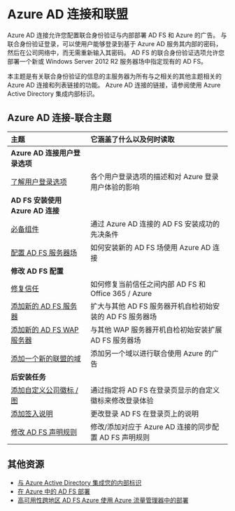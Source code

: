 <properties
    pageTitle="Azure AD 连接和联盟 |Microsoft Azure"
    description="此页是使用 Azure AD 连接的 AD FS 操作有关的所有文档的集中位置"
    services="active-directory"
    documentationCenter=""
    authors="anandyadavmsft"
    manager="femila"
    editor=""/>

<tags
    ms.service="active-directory"
    ms.workload="identity"
    ms.tgt_pltfrm="na"
    ms.devlang="na"
    ms.topic="article"
    ms.date="10/03/2016"
    ms.author="anandy"/>


# <a name="azure-ad-connect-and-federation"></a>Azure AD 连接和联盟

Azure AD 连接允许您配置联合身份验证与内部部署 AD FS 和 Azure 的广告。 与联合身份验证登录，可以使用户能够登录到基于 Azure AD 服务其内部的密码，然后在公司网络中，而无需重新输入其密码。 AD FS 的联合身份验证选项允许您部署一个新或 Windows Server 2012 R2 服务器场中指定现有的 AD FS。

本主题是有关联合身份验证的信息的主服务器为所有与之相关的其他主题相关的 Azure AD 连接和列表链接的功能。 Azure AD 连接的链接，请参阅使用 Azure Active Directory 集成内部标识。

## <a name="azure-ad-connect---federation-topics"></a>Azure AD 连接-联合主题

| 主题 | 它涵盖了什么以及何时读取 |
|:------|:-----------|
| **Azure AD 连接用户登录选项** ||
| [了解用户登录选项](active-directory-aadconnect-user-signin.md) | 各个用户登录选项的描述和对 Azure 登录用户体验的影响 |
| **AD FS 安装使用 Azure AD 连接**||
| [必备组件](active-directory-aadconnect-get-started-custom.md#ad-fs-configuration-pre-requisites) | 通过 Azure AD 连接的 AD FS 安装成功的先决条件|
| [配置 AD FS 服务器场](active-directory-aadconnect-get-started-custom.md#configuring-federation-with-ad-fs) | 如何安装新的 AD FS 场使用 Azure AD 连接 |
| **修改 AD FS 配置** | |
| [修复信任](active-directory-aadconnect-federation-management.md#reparing-the-trust) | 如何修复当前信任之间内部 AD FS 和 Office 365 / Azure |
| [添加新的 AD FS 服务器](active-directory-aadconnect-federation-management.md#adding-a-new-ad-fs-server) | 扩大与其他 AD FS 服务器开机自检初始安装的 AD FS 服务器场 |
| [添加新的 AD FS WAP 服务器](active-directory-aadconnect-federation-management.md#adding-a-new-wap-server) | 与其他 WAP 服务器开机自检初始安装扩展 AD FS 服务器场 |
| [添加一个新的联盟的域](active-directory-aadconnect-federation-management.md#add-a-new-federated-domain) | 添加另一个域以进行联合使用 Azure 的广告 |
|**后安装任务**||
| [添加自定义公司徽标 / 图](active-directory-aadconnect-federation-management.md#add-custom-company-logo-or-illustration)| 通过指定将 AD FS 在登录页显示的自定义徽标来修改登录体验 |
| [添加签入说明](active-directory-aadconnect-federation-management.md#add-sign-in-description) | 更改登录 AD FS 在登录页上的说明 | 
| [修改 AD FS 声明规则](active-directory-aadconnect-federation-management.md#modifying-ad-fs-claim-rules) | 修改/添加对应于 Azure AD 连接的同步配置 AD FS 声明规则 |


## <a name="additional-resources"></a>其他资源

* [与 Azure Active Directory 集成您的内部标识](active-directory-aadconnect.md)
* [在 Azure 中的 AD FS 部署](active-directory-aadconnect-azure-adfs.md)
* [高可用性跨地区 AD FS Azure 使用 Azure 流量管理器中的部署](active-directory-adfs-in-azure-with-azure-traffic-manager.md)


